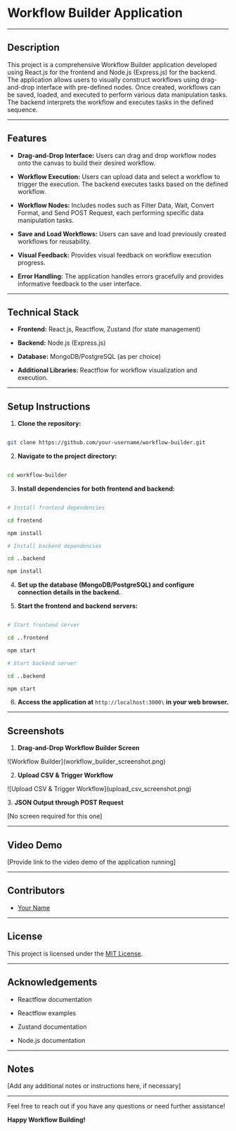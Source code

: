 # Workflow Builder Application

---

## Description

This project is a comprehensive Workflow Builder application developed using React.js for the frontend and Node.js (Express.js) for the backend. The application allows users to visually construct workflows using drag-and-drop interface with pre-defined nodes. Once created, workflows can be saved, loaded, and executed to perform various data manipulation tasks. The backend interprets the workflow and executes tasks in the defined sequence.

---

## Features

- **Drag-and-Drop Interface:** Users can drag and drop workflow nodes onto the canvas to build their desired workflow.

- **Workflow Execution:** Users can upload data and select a workflow to trigger the execution. The backend executes tasks based on the defined workflow.

- **Workflow Nodes:** Includes nodes such as Filter Data, Wait, Convert Format, and Send POST Request, each performing specific data manipulation tasks.

- **Save and Load Workflows:** Users can save and load previously created workflows for reusability.

- **Visual Feedback:** Provides visual feedback on workflow execution progress.

- **Error Handling:** The application handles errors gracefully and provides informative feedback to the user interface.

---

## Technical Stack

- **Frontend:** React.js, Reactflow, Zustand (for state management)

- **Backend:** Node.js (Express.js)

- **Database:** MongoDB/PostgreSQL (as per choice)

- **Additional Libraries:** Reactflow for workflow visualization and execution.
---

## Setup Instructions

1. **Clone the repository:**

```bash

git clone https://github.com/your-username/workflow-builder.git

```
2. **Navigate to the project directory:**

```bash

cd workflow-builder

```
3. **Install dependencies for both frontend and backend:**

```bash

# Install frontend dependencies

cd frontend

npm install

# Install backend dependencies

cd ..backend

npm install

```

4. **Set up the database (MongoDB/PostgreSQL) and configure connection details in the backend.**

5. **Start the frontend and backend servers:**

```bash

# Start frontend server

cd ..frontend

npm start

# Start backend server

cd ..backend

npm start

```

6. **Access the application at** `http://localhost:3000\` **in your web browser.**

---

## Screenshots

1. **Drag-and-Drop Workflow Builder Screen**

!\[Workflow Builder\](workflow\_builder\_screenshot.png)

2. **Upload CSV & Trigger Workflow**

!\[Upload CSV & Trigger Workflow\](upload\_csv\_screenshot.png)

3\. **JSON Output through POST Request**

\[No screen required for this one\]

---

## Video Demo

\[Provide link to the video demo of the application running\]

---

## Contributors

- [Your Name](https://github.com/your-username)

---

## License

This project is licensed under the [MIT License](LICENSE).

---

## Acknowledgements

- Reactflow documentation

- Reactflow examples

- Zustand documentation

- Node.js documentation

---

## Notes

[Add any additional notes or instructions here, if necessary]

---

Feel free to reach out if you have any questions or need further assistance!

**Happy Workflow Building!**
